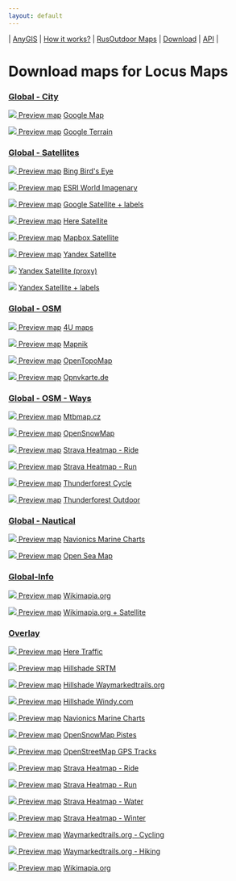 ```yaml
---
layout: default
---
```



| [AnyGIS][01] | [How it works?][02] | [RusOutdoor Maps][03] | [Download][04] | [API][05] |


[01]: https://anygis.ru/index_en
[02]: https://anygis.ru/Web/Html/Description_en
[03]: https://anygis.ru/Web/Html/RusOutdoor_en
[04]: https://anygis.ru/Web/Html/DownloadPage_en
[05]: https://anygis.ru/Web/Html/Api_en
# Download maps for Locus Maps


### [Global - City](locus-actions://https/raw.githubusercontent.com/nnngrach/AnyGIS_maps/master/Locus_online_maps/Installers_en/_Global-City.xml "Download all group files")
<a href="https://anygis.ru/api/v1/preview/Google_Map_EN_SD"><img src="https://anygis.ru/Web/Img/eye.png" /> Preview map</a>  [Google Map](locus-actions://https/raw.githubusercontent.com/nnngrach/AnyGIS_maps/master/Locus_online_maps/Installers_en/__Global-City-Google_map.xml "Download this map")

<a href="https://anygis.ru/api/v1/preview/Google_Ter_EN_SD"><img src="https://anygis.ru/Web/Img/eye.png" /> Preview map</a>  [Google Terrain](locus-actions://https/raw.githubusercontent.com/nnngrach/AnyGIS_maps/master/Locus_online_maps/Installers_en/__Global-City-Google_terrain.xml "Download this map")



### [Global - Satellites](locus-actions://https/raw.githubusercontent.com/nnngrach/AnyGIS_maps/master/Locus_online_maps/Installers_en/_Global-Satellites.xml "Download all group files")
<a href="https://anygis.ru/api/v1/preview/Bing_sat_for_locus"><img src="https://anygis.ru/Web/Img/eye.png" /> Preview map</a>  [Bing Bird's Eye](locus-actions://https/raw.githubusercontent.com/nnngrach/AnyGIS_maps/master/Locus_online_maps/Installers_en/__Global-Satellites-Bing_birds_eye.xml "Download this map")

<a href="https://anygis.ru/api/v1/preview/Ersi_Satellite"><img src="https://anygis.ru/Web/Img/eye.png" /> Preview map</a>  [ESRI World Imagenary](locus-actions://https/raw.githubusercontent.com/nnngrach/AnyGIS_maps/master/Locus_online_maps/Installers_en/__Global-Satellites-ESRI_Imagenary.xml "Download this map")

<a href="https://anygis.ru/api/v1/preview/Google_Sat_EN_SD"><img src="https://anygis.ru/Web/Img/eye.png" /> Preview map</a>  [Google Satellite + labels](locus-actions://https/raw.githubusercontent.com/nnngrach/AnyGIS_maps/master/Locus_online_maps/Installers_en/__Global-Satellites-Google_with_labels.xml "Download this map")

<a href="https://anygis.ru/api/v1/preview/Here_sat"><img src="https://anygis.ru/Web/Img/eye.png" /> Preview map</a>  [Here Satellite](locus-actions://https/raw.githubusercontent.com/nnngrach/AnyGIS_maps/master/Locus_online_maps/Installers_en/__Global-Satellites-Here.xml "Download this map")

<a href="https://anygis.ru/api/v1/preview/Mapbox_Sat"><img src="https://anygis.ru/Web/Img/eye.png" /> Preview map</a>  [Mapbox Satellite](locus-actions://https/raw.githubusercontent.com/nnngrach/AnyGIS_maps/master/Locus_online_maps/Installers_en/__Global-Satellites-Mapbox.xml "Download this map")

<a href="https://anygis.ru/api/v1/preview/Yandex_sat_clean_WGS84"><img src="https://anygis.ru/Web/Img/eye.png" /> Preview map</a>  [Yandex Satellite](locus-actions://https/raw.githubusercontent.com/nnngrach/AnyGIS_maps/master/Locus_online_maps/Installers_en/__Global-Satellites-Yandex.xml "Download this map")

![](https://anygis.ru/Web/Img/eyeNo.png)  [Yandex Satellite (proxy)](locus-actions://https/raw.githubusercontent.com/nnngrach/AnyGIS_maps/master/Locus_online_maps/Installers_en/__Global-Satellites-Yandex_proxy.xml "Download this map")

![](https://anygis.ru/Web/Img/eyeNo.png)  [Yandex Satellite + labels](locus-actions://https/raw.githubusercontent.com/nnngrach/AnyGIS_maps/master/Locus_online_maps/Installers_en/__Global-Satellites-Yandex_with_labels.xml "Download this map")



### [Global - OSM](locus-actions://https/raw.githubusercontent.com/nnngrach/AnyGIS_maps/master/Locus_online_maps/Installers_en/_Global-OSM.xml "Download all group files")
<a href="https://anygis.ru/api/v1/preview/Osm_4umaps"><img src="https://anygis.ru/Web/Img/eye.png" /> Preview map</a>  [4U maps](locus-actions://https/raw.githubusercontent.com/nnngrach/AnyGIS_maps/master/Locus_online_maps/Installers_en/__Global-OSM-4umaps.xml "Download this map")

<a href="https://anygis.ru/api/v1/preview/Osm_Mapnik"><img src="https://anygis.ru/Web/Img/eye.png" /> Preview map</a>  [Mapnik](locus-actions://https/raw.githubusercontent.com/nnngrach/AnyGIS_maps/master/Locus_online_maps/Installers_en/__Global-OSM-Mapnik.xml "Download this map")

<a href="https://anygis.ru/api/v1/preview/Osm_Topo_Map"><img src="https://anygis.ru/Web/Img/eye.png" /> Preview map</a>  [OpenTopoMap](locus-actions://https/raw.githubusercontent.com/nnngrach/AnyGIS_maps/master/Locus_online_maps/Installers_en/__Global-OSM-OpenTopoMap.xml "Download this map")

<a href="https://anygis.ru/api/v1/preview/Osm_Opnvkarte"><img src="https://anygis.ru/Web/Img/eye.png" /> Preview map</a>  [Opnvkarte.de](locus-actions://https/raw.githubusercontent.com/nnngrach/AnyGIS_maps/master/Locus_online_maps/Installers_en/__Global-OSM-Opnvkarte.xml "Download this map")



### [Global - OSM - Ways](locus-actions://https/raw.githubusercontent.com/nnngrach/AnyGIS_maps/master/Locus_online_maps/Installers_en/_Global-OSM-Ways.xml "Download all group files")
<a href="https://anygis.ru/api/v1/preview/Osm_MTB_Map_Europe"><img src="https://anygis.ru/Web/Img/eye.png" /> Preview map</a>  [Mtbmap.cz](locus-actions://https/raw.githubusercontent.com/nnngrach/AnyGIS_maps/master/Locus_online_maps/Installers_en/__Global-OSM-Ways-MTB_Map_Europe.xml "Download this map")

<a href="https://anygis.ru/api/v1/preview/Osm_OpenSnowMap_layer"><img src="https://anygis.ru/Web/Img/eye.png" /> Preview map</a>  [OpenSnowMap](locus-actions://https/raw.githubusercontent.com/nnngrach/AnyGIS_maps/master/Locus_online_maps/Installers_en/__Global-OSM-Ways-OpenSnowMap.xml "Download this map")

<a href="https://anygis.ru/api/v1/preview/Tracks_Strava_Ride_HD"><img src="https://anygis.ru/Web/Img/eye.png" /> Preview map</a>  [Strava Heatmap - Ride](locus-actions://https/raw.githubusercontent.com/nnngrach/AnyGIS_maps/master/Locus_online_maps/Installers_en/__Global-OSM-Ways-Strava_Ride.xml "Download this map")

<a href="https://anygis.ru/api/v1/preview/Tracks_Strava_Run_HD"><img src="https://anygis.ru/Web/Img/eye.png" /> Preview map</a>  [Strava Heatmap - Run](locus-actions://https/raw.githubusercontent.com/nnngrach/AnyGIS_maps/master/Locus_online_maps/Installers_en/__Global-OSM-Ways-Strava_Run.xml "Download this map")

<a href="https://anygis.ru/api/v1/preview/Osm_Cycle_Map"><img src="https://anygis.ru/Web/Img/eye.png" /> Preview map</a>  [Thunderforest Cycle](locus-actions://https/raw.githubusercontent.com/nnngrach/AnyGIS_maps/master/Locus_online_maps/Installers_en/__Global-OSM-Ways-Thunderforest_Cycle.xml "Download this map")

<a href="https://anygis.ru/api/v1/preview/Osm_Outdoors"><img src="https://anygis.ru/Web/Img/eye.png" /> Preview map</a>  [Thunderforest Outdoor](locus-actions://https/raw.githubusercontent.com/nnngrach/AnyGIS_maps/master/Locus_online_maps/Installers_en/__Global-OSM-Ways-Thunderforest_Outdoor.xml "Download this map")



### [Global - Nautical](locus-actions://https/raw.githubusercontent.com/nnngrach/AnyGIS_maps/master/Locus_online_maps/Installers_en/_Global-Water.xml "Download all group files")
<a href="https://anygis.ru/api/v1/preview/Navionics_Marine_Charts"><img src="https://anygis.ru/Web/Img/eye.png" /> Preview map</a>  [Navionics Marine Charts](locus-actions://https/raw.githubusercontent.com/nnngrach/AnyGIS_maps/master/Locus_online_maps/Installers_en/__Global-Water-Navionics_Marine_Charts.xml "Download this map")

<a href="https://anygis.ru/api/v1/preview/Osm_OpenSeaMap_Layer_Seamark"><img src="https://anygis.ru/Web/Img/eye.png" /> Preview map</a>  [Open Sea Map](locus-actions://https/raw.githubusercontent.com/nnngrach/AnyGIS_maps/master/Locus_online_maps/Installers_en/__Global-Water-OpenSeaMap.xml "Download this map")



### [Global-Info](locus-actions://https/raw.githubusercontent.com/nnngrach/AnyGIS_maps/master/Locus_online_maps/Installers_en/_Global-Info.xml "Download all group files")
<a href="https://anygis.ru/api/v1/preview/Wikimapia"><img src="https://anygis.ru/Web/Img/eye.png" /> Preview map</a>  [Wikimapia.org](locus-actions://https/raw.githubusercontent.com/nnngrach/AnyGIS_maps/master/Locus_online_maps/Installers_en/__Global-Info-Wikimapia.xml "Download this map")

<a href="https://anygis.ru/api/v1/preview/Wikimapia_layer"><img src="https://anygis.ru/Web/Img/eye.png" /> Preview map</a>  [Wikimapia.org + Satellite](locus-actions://https/raw.githubusercontent.com/nnngrach/AnyGIS_maps/master/Locus_online_maps/Installers_en/__Global-Info-Wikimapia_satellite.xml "Download this map")



### [Overlay](locus-actions://https/raw.githubusercontent.com/nnngrach/AnyGIS_maps/master/Locus_online_maps/Installers_en/_Overlay.xml "Download all group files")
<a href="https://anygis.ru/api/v1/preview/Here_traffic_layer"><img src="https://anygis.ru/Web/Img/eye.png" /> Preview map</a>  [Here Traffic](locus-actions://https/raw.githubusercontent.com/nnngrach/AnyGIS_maps/master/Locus_online_maps/Installers_en/__Overlay-Here_traffic.xml "Download this map")

<a href="https://anygis.ru/api/v1/preview/Hillshade_SRTM"><img src="https://anygis.ru/Web/Img/eye.png" /> Preview map</a>  [Hillshade SRTM](locus-actions://https/raw.githubusercontent.com/nnngrach/AnyGIS_maps/master/Locus_online_maps/Installers_en/__Overlay-Hillshade_SRTM.xml "Download this map")

<a href="https://anygis.ru/api/v1/preview/Hillshade_Waymarkedtrails"><img src="https://anygis.ru/Web/Img/eye.png" /> Preview map</a>  [Hillshade Waymarkedtrails.org](locus-actions://https/raw.githubusercontent.com/nnngrach/AnyGIS_maps/master/Locus_online_maps/Installers_en/__Overlay-Hillshade_Waymarkedtrails.xml "Download this map")

<a href="https://anygis.ru/api/v1/preview/Hillshade_Windy"><img src="https://anygis.ru/Web/Img/eye.png" /> Preview map</a>  [Hillshade Windy.com](locus-actions://https/raw.githubusercontent.com/nnngrach/AnyGIS_maps/master/Locus_online_maps/Installers_en/__Overlay-Hillshade_Windy.xml "Download this map")

<a href="https://anygis.ru/api/v1/preview/Navionics_Marine_Charts_layer"><img src="https://anygis.ru/Web/Img/eye.png" /> Preview map</a>  [Navionics Marine Charts](locus-actions://https/raw.githubusercontent.com/nnngrach/AnyGIS_maps/master/Locus_online_maps/Installers_en/__Overlay-Navionics_Marine_Charts.xml "Download this map")

<a href="https://anygis.ru/api/v1/preview/Osm_OpenSnowMap_layer"><img src="https://anygis.ru/Web/Img/eye.png" /> Preview map</a>  [OpenSnowMap Pistes](locus-actions://https/raw.githubusercontent.com/nnngrach/AnyGIS_maps/master/Locus_online_maps/Installers_en/__Overlay-OpenSnowMap_pistes.xml "Download this map")

<a href="https://anygis.ru/api/v1/preview/Tracks_Gps_Tracks_layer"><img src="https://anygis.ru/Web/Img/eye.png" /> Preview map</a>  [OpenStreetMap GPS Tracks](locus-actions://https/raw.githubusercontent.com/nnngrach/AnyGIS_maps/master/Locus_online_maps/Installers_en/__Overlay-OpenSreetMaps_Tracks.xml "Download this map")

<a href="https://anygis.ru/api/v1/preview/Tracks_Strava_Ride_HD"><img src="https://anygis.ru/Web/Img/eye.png" /> Preview map</a>  [Strava Heatmap - Ride](locus-actions://https/raw.githubusercontent.com/nnngrach/AnyGIS_maps/master/Locus_online_maps/Installers_en/__Overlay-Strava_Ride_HD.xml "Download this map")

<a href="https://anygis.ru/api/v1/preview/Tracks_Strava_Run_HD"><img src="https://anygis.ru/Web/Img/eye.png" /> Preview map</a>  [Strava Heatmap - Run](locus-actions://https/raw.githubusercontent.com/nnngrach/AnyGIS_maps/master/Locus_online_maps/Installers_en/__Overlay-Strava_Run_HD.xml "Download this map")

<a href="https://anygis.ru/api/v1/preview/Tracks_Strava_Water_HD"><img src="https://anygis.ru/Web/Img/eye.png" /> Preview map</a>  [Strava Heatmap - Water](locus-actions://https/raw.githubusercontent.com/nnngrach/AnyGIS_maps/master/Locus_online_maps/Installers_en/__Overlay-Strava_Water_HD.xml "Download this map")

<a href="https://anygis.ru/api/v1/preview/Tracks_Strava_Winter_HD"><img src="https://anygis.ru/Web/Img/eye.png" /> Preview map</a>  [Strava Heatmap - Winter](locus-actions://https/raw.githubusercontent.com/nnngrach/AnyGIS_maps/master/Locus_online_maps/Installers_en/__Overlay-Strava_Winter_HD.xml "Download this map")

<a href="https://anygis.ru/api/v1/preview/Tracks_WayMarkeredTrails_Cycling"><img src="https://anygis.ru/Web/Img/eye.png" /> Preview map</a>  [Waymarkedtrails.org - Cycling](locus-actions://https/raw.githubusercontent.com/nnngrach/AnyGIS_maps/master/Locus_online_maps/Installers_en/__Overlay-WayMarkedTrails_Cycling.xml "Download this map")

<a href="https://anygis.ru/api/v1/preview/Tracks_WayMarkeredTrails_Hiking"><img src="https://anygis.ru/Web/Img/eye.png" /> Preview map</a>  [Waymarkedtrails.org - Hiking](locus-actions://https/raw.githubusercontent.com/nnngrach/AnyGIS_maps/master/Locus_online_maps/Installers_en/__Overlay-WayMarkedTrails_Hiking.xml "Download this map")

<a href="https://anygis.ru/api/v1/preview/Wikimapia_layer"><img src="https://anygis.ru/Web/Img/eye.png" /> Preview map</a>  [Wikimapia.org](locus-actions://https/raw.githubusercontent.com/nnngrach/AnyGIS_maps/master/Locus_online_maps/Installers_en/__Overlay-Wikimapia.xml "Download this map")

